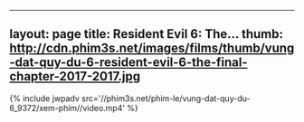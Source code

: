 
---
layout: page
title: Resident Evil 6: The...
thumb: http://cdn.phim3s.net/images/films/thumb/vung-dat-quy-du-6-resident-evil-6-the-final-chapter-2017-2017.jpg
---
{% include jwpadv src='//phim3s.net/phim-le/vung-dat-quy-du-6_9372/xem-phim//video.mp4' %}
